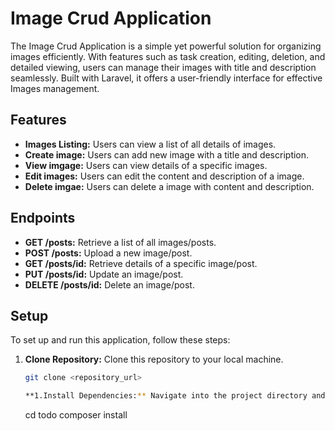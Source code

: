 # Image Crud Application

The Image Crud Application is a simple yet powerful solution for organizing images efficiently. With features such as task creation, editing, deletion, and detailed viewing, users can manage their images with title and description  seamlessly. Built with Laravel, it offers a user-friendly interface for effective Images management.

## Features

- **Images Listing:** Users can view a list of all details of images.
- **Create image:** Users can add new image with a title and description.
- **View imgage:** Users can view details of a specific images.
- **Edit images:** Users can edit the content and description of a image.
- **Delete imgae:** Users can delete a image with content and description.

## Endpoints

- **GET /posts:** Retrieve a list of all images/posts.
- **POST /posts:** Upload a new image/post.
- **GET /posts/id:** Retrieve details of a specific image/post.
- **PUT /posts/id:** Update an image/post.
- **DELETE /posts/id:** Delete an image/post.

## Setup

To set up and run this application, follow these steps:

1. **Clone Repository:** Clone this repository to your local machine.

   ```bash
   git clone <repository_url>

   **1.Install Dependencies:** Navigate into the project directory and install the necessary dependencies using Composer.
   ```
     cd todo
     composer install
   ```

